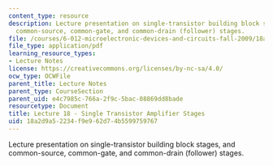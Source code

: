 ```yaml
---
content_type: resource
description: Lecture presentation on single-transistor building block stages, and
  common-source, common-gate, and common-drain (follower) stages.
file: /courses/6-012-microelectronic-devices-and-circuits-fall-2009/18a2d9a52234f9e962d74b5599759767_MIT6_012F09_lec18.pdf
file_type: application/pdf
learning_resource_types:
- Lecture Notes
license: https://creativecommons.org/licenses/by-nc-sa/4.0/
ocw_type: OCWFile
parent_title: Lecture Notes
parent_type: CourseSection
parent_uid: e4c7985c-766a-2f9c-5bac-08869dd8bade
resourcetype: Document
title: Lecture 18 - Single Transistor Amplifier Stages
uid: 18a2d9a5-2234-f9e9-62d7-4b5599759767
---
```

Lecture presentation on single-transistor building block stages, and common-source, common-gate, and common-drain (follower) stages.